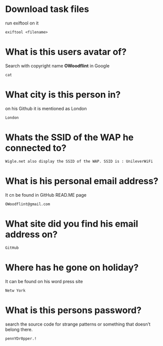# Download task files
run exiftool on it
~~~
exiftool <filename>
~~~

# What is this users avatar of?
Search with copyright name **OWoodflint** in Google
~~~
cat
~~~

# What city is this person in?
on his Github it is mentioned as London
~~~
London
~~~

# Whats the SSID of the WAP he connected to?
~~~
Wigle.net also display the SSID of the WAP. SSID is : UnileverWiFi
~~~

# What is his personal email address?
It cn be found in GitHub READ.ME page
~~~
OWoodflint@gmail.com
~~~

# What site did you find his email address on?
~~~
GitHub
~~~

# Where has he gone on holiday?
It can be found on his word press site
~~~
Netw York
~~~

# What is this persons password?
search the source code for strange patterns or something that doesn’t belong there.
~~~
pennYDr0pper.!
~~~
